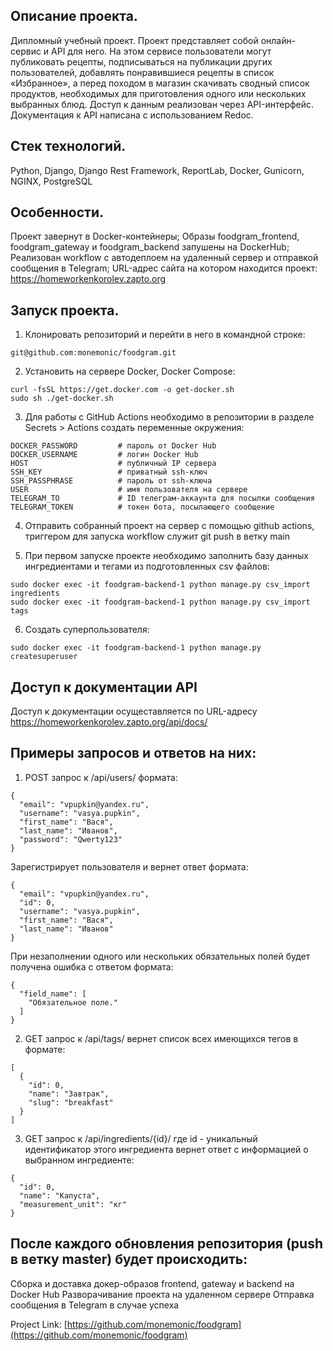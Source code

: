 ## Описание проекта.
Дипломный учебный проект. Проект представляет собой онлайн-сервис и API для него. На этом сервисе пользователи могут публиковать рецепты, подписываться на публикации других пользователей, добавлять понравившиеся рецепты в список «Избранное», а перед походом в магазин скачивать сводный список продуктов, необходимых для приготовления одного или нескольких выбранных блюд. Доступ к данным реализован через API-интерфейс. Документация к API написана с использованием Redoc.


## Стек технологий.

Python, Django, Django Rest Framework, ReportLab, Docker, Gunicorn, NGINX, PostgreSQL


## Особенности.
Проект завернут в Docker-контейнеры;
Образы foodgram_frontend, foodgram_gateway и foodgram_backend запушены на DockerHub;
Реализован workflow c автодеплоем на удаленный сервер и отправкой сообщения в Telegram;
URL-адрес сайта на котором находится проект: https://homeworkenkorolev.zapto.org


## Запуск проекта.

1. Клонировать репозиторий и перейти в него в командной строке:

```
git@github.com:monemonic/foodgram.git

```

2. Установить на сервере Docker, Docker Compose:

```
curl -fsSL https://get.docker.com -o get-docker.sh
sudo sh ./get-docker.sh

```

3. Для работы с GitHub Actions необходимо в репозитории в разделе Secrets > Actions создать переменные окружения:

```
DOCKER_PASSWORD         # пароль от Docker Hub
DOCKER_USERNAME         # логин Docker Hub
HOST                    # публичный IP сервера
SSH_KEY                 # приватный ssh-ключ
SSH_PASSPHRASE          # пароль от ssh-ключа
USER                    # имя пользователя на сервере
TELEGRAM_TO             # ID телеграм-аккаунта для посылки сообщения
TELEGRAM_TOKEN          # токен бота, посылающего сообщение
```

4. Отправить собранный проект на сервер с помощью github actions, триггером для запуска workflow служит git push в ветку main


5. При первом запуске проекте необходимо заполнить базу данных ингредиентами и тегами из подготовленных csv файлов:

```
sudo docker exec -it foodgram-backend-1 python manage.py csv_import ingredients
sudo docker exec -it foodgram-backend-1 python manage.py csv_import tags

```

6. Создать суперпользователя:

```
sudo docker exec -it foodgram-backend-1 python manage.py createsuperuser

```

## Доступ к документации API

Доступ к документации осущеставляется по URL-адресу https://homeworkenkorolev.zapto.org/api/docs/


## Примеры запросов и ответов на них:

1. POST запрос к /api/users/ формата:

```
{
  "email": "vpupkin@yandex.ru",
  "username": "vasya.pupkin",
  "first_name": "Вася",
  "last_name": "Иванов",
  "password": "Qwerty123"
}
```
Зарегистрирует пользователя и вернет ответ формата:

```
{
  "email": "vpupkin@yandex.ru",
  "id": 0,
  "username": "vasya.pupkin",
  "first_name": "Вася",
  "last_name": "Иванов"
}
```

При незаполнении одного или нескольких обязательных полей будет получена ошибка с ответом формата:

```
{
  "field_name": [
    "Обязательное поле."
  ]
}
```

2. GET запрос к /api/tags/ вернет список всех имеющихся тегов в формате:

```
[
  {
    "id": 0,
    "name": "Завтрак",
    "slug": "breakfast"
  }
]
```

3. GET запрос к /api/ingredients/{id}/ где id - уникальный идентификатор этого ингредиента вернет ответ с информацией о выбранном ингредиенте:

```
{
  "id": 0,
  "name": "Капуста",
  "measurement_unit": "кг"
}
```

## После каждого обновления репозитория (push в ветку master) будет происходить:
Сборка и доставка докер-образов frontend, gateway и backend на Docker Hub
Разворачивание проекта на удаленном сервере
Отправка сообщения в Telegram в случае успеха


Project Link: [https://github.com/monemonic/foodgram](https://github.com/monemonic/foodgram)